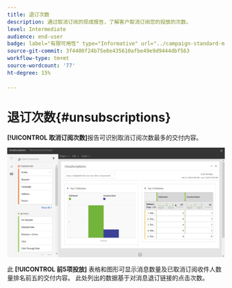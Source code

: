 ```yaml
---
title: 退订次数
description: 通过取消订阅的现成报告，了解客户取消订阅您的投放的次数。
level: Intermediate
audience: end-user
badge: label="有限可用性" type="Informative" url="../campaign-standard-migration-home.md" tooltip="仅限于Campaign Standard已迁移的用户"
source-git-commit: 3f4400f24b75e8e435610afbe49e9d9444dbf563
workflow-type: tm+mt
source-wordcount: '77'
ht-degree: 15%

---
```


# 退订次数{#unsubscriptions}

**[!UICONTROL 取消订阅次数]**&#x200B;报告可识别取消订阅次数最多的交付内容。

![](assets/delivery_reports_unsub.png)

此 **[!UICONTROL 前5项投放]** 表格和图形可显示消息数量及已取消订阅收件人数量排名前五的交付内容。 此处列出的数据基于对消息退订链接的点击次数。
